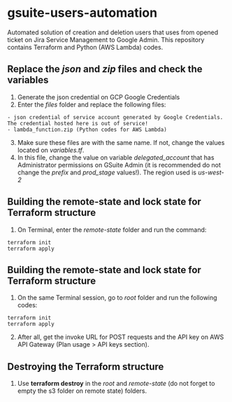 # gsuite-users-automation
Automated solution of creation and deletion users that uses from opened ticket on Jira Service Management to Google Admin.
This repository contains Terraform and Python (AWS Lambda) codes.

## Replace the *json* and *zip* files and check the variables
1. Generate the json credential on GCP Google Credentials
2. Enter the *files* folder and replace the following files:
```
- json credential of service account generated by Google Credentials. The credential hosted here is out of service!
- lambda_function.zip (Python codes for AWS Lambda)
```
3. Make sure these files are with the same name. If not, change the values located on *variables.tf*.
4. In this file, change the value on variable *delegated_account* that has Administrator permissions on GSuite Admin (it is recommended do not change the *prefix* and *prod_stage* values!). The region used is *us-west-2*

## Building the remote-state and lock state for Terraform structure
1. On Terminal, enter the *remote-state* folder and run the command:
```
terraform init
terraform apply
```

## Building the remote-state and lock state for Terraform structure
1. On the same Terminal session, go to *root* folder and run the following codes:
```
terraform init
terraform apply
```
2. After all, get the invoke URL for POST requests and the API key on AWS API Gateway (Plan usage > API keys section).

## Destroying the Terraform structure
1. Use **terraform destroy** in the *root* and *remote-state* (do not forget to empty the s3 folder on remote state) folders.
